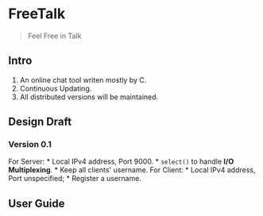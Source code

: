 # FreeTalk
> Feel Free in Talk

## Intro
1. An online chat tool writen mostly by C.
2. Continuous Updating.
3. All distributed versions will be maintained.

## Design Draft
### Version 0.1
For Server:
    * Local IPv4 address, Port 9000.
    * `select()` to handle <b>I/O Multiplexing</b>.
    * Keep all clients' username.
For Client:
    * Local IPv4 address, Port unspecified;
    * Register a username.

## User Guide
